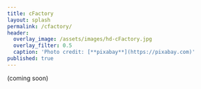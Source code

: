 ```yaml
---
title: cFactory
layout: splash
permalink: /cfactory/
header:
  overlay_image: /assets/images/hd-cFactory.jpg
  overlay_filter: 0.5
  caption: 'Photo credit: [**pixabay**](https://pixabay.com)'
published: true
---
```

<p></p>

(coming soon)
